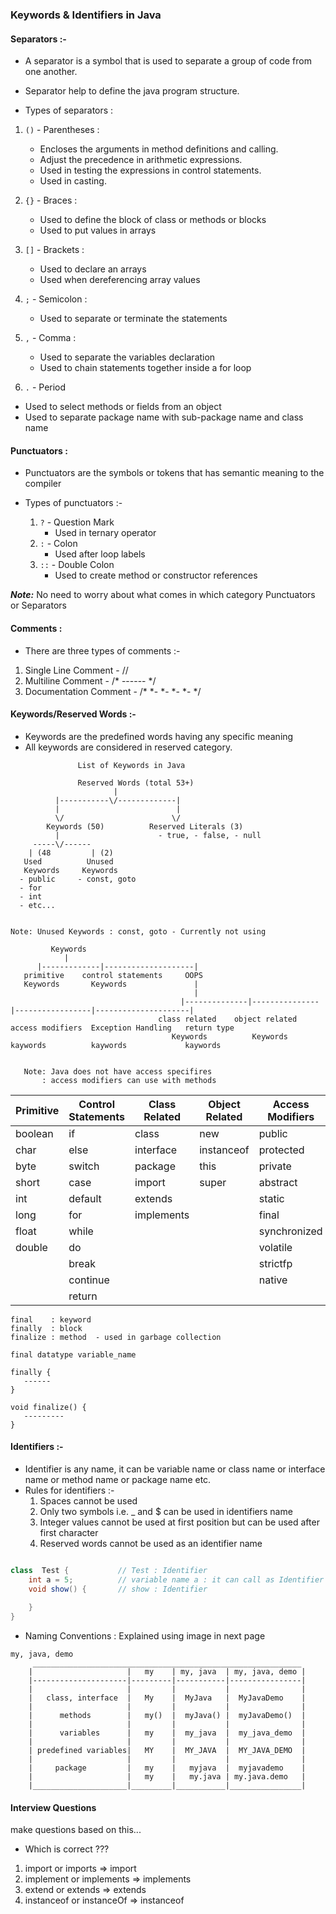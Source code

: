 ### Keywords & Identifiers in Java


#### Separators :-
- A separator is a symbol that is used to separate a group of code from one another.
- Separator help to define the java program structure.


- Types of separators :
1. `()` - Parentheses :
   - Encloses the arguments in method definitions and calling.
   - Adjust the precedence in arithmetic expressions.
   - Used in testing the expressions in control statements.
   - Used in casting.


2. `{}` - Braces :
   - Used to define the block of class or methods or blocks
   - Used to put values in arrays
   

3. `[]` - Brackets :
   - Used to declare an arrays
   - Used when dereferencing array values


4. `;` - Semicolon :
   - Used to separate or terminate the statements
   

5. `,` - Comma :
   - Used to separate the variables declaration
   - Used to chain statements together inside a for loop


6. `.` - Period
- Used to select methods or fields from an object
- Used to separate package name with sub-package name and class name


#### Punctuators :
   - Punctuators are the symbols or tokens that has semantic meaning to the compiler
   - Types of punctuators :-

     1. `?` - Question Mark
        - Used in ternary operator
     2. `:` - Colon
        - Used after loop labels
     3. `::` - Double Colon
        - Used to create method or constructor references

**_Note:_** No need to worry about what comes in which category Punctuators or Separators


#### Comments :


- There are three types of comments :-
1. Single Line Comment - //
2. Multiline Comment - /* ------ */
3. Documentation Comment - /* *- *- *- *- */
  
#### Keywords/Reserved Words :-
   - Keywords are the predefined words having any specific meaning
   - All keywords are considered in reserved category.

```
               List of Keywords in Java
               
               Reserved Words (total 53+)
                       |
          |-----------\/-------------|
          |                          |
          \/                        \/
        Keywords (50)          Reserved Literals (3)   
          |                      - true, - false, - null
     -----\/------     
    | (48         | (2)
   Used          Unused
   Keywords     Keywords
  - public     - const, goto
  - for
  - int
  - etc...  


Note: Unused Keywords : const, goto - Currently not using                   
```
```
         Keywords
            |
      |-------------|--------------------|
   primitive    control statements     OOPS
   Keywords       Keywords               | 
                                         |
                                      |--------------|---------------|-----------------|---------------------|
                                 class related    object related   access modifiers  Exception Handling   return type
                                    Keywords          Keywords       kaywords          kaywords             kaywords
       
                              
   Note: Java does not have access specifires
       : access modifiers can use with methods                           
```


| Primitive | Control Statements | Class Related | Object Related | Access Modifiers | Return Type | Exception Handling | Others |
|-----------|--------------------|---------------|----------------|------------------|-------------|--------------------|--------|
| boolean   | if                 | class         | new            | public           | void        | try                | enum   |
| char      | else               | interface     | instanceof     | protected        |             | catch              |        |
| byte      | switch             | package       | this           | private          |             | finally            |        |
| short     | case               | import        | super          | abstract         |             | throw              |        |
| int       | default            | extends       |                | static           |             | throws             |        |
| long      | for                | implements    |                | final            |             | assert             |        |
| float     | while              |               |                | synchronized     |             |                    |        |
| double    | do                 |               |                | volatile         |             |                    |        |
|           | break              |               |                | strictfp         |             |                    |        |
|           | continue           |               |                | native           |             |                    |        |
|           | return             |               |                |                  |             |                    |        |


```
final    : keyword
finally  : block
finalize : method  - used in garbage collection

final datatype variable_name

finally {
   ------
}

void finalize() {
   ---------
}
```


#### Identifiers :-
   - Identifier is any name, it can be variable name or class name or interface name or method name or package name etc.
   - Rules for identifiers :-
     1. Spaces cannot be used
     2. Only two symbols i.e. _ and $ can be used in identifiers name
     3. Integer values cannot be used at first position but can be used after first character
     4. Reserved words cannot be used as an identifier name

```java

class  Test {           // Test : Identifier
    int a = 5;          // variable name a : it can call as Identifier
    void show() {       // show : Identifier
        
    }
}
```

- Naming Conventions :
        Explained using image in next page

```
my, java, demo
     ____________________________________________________________
    |                     |   my    | my, java  | my, java, demo |
    |---------------------|---------|-----------|----------------|
    |                     |         |           |                |
    |   class, interface  |   My    |  MyJava   |  MyJavaDemo    |
    |                     |         |           |                |
    |      methods        |   my()  |  myJava() |  myJavaDemo()  |
    |                     |         |           |                |
    |      variables      |   my    |  my_java  |  my_java_demo  |
    |                     |         |           |                |
    | predefined variables|   MY    |  MY_JAVA  |  MY_JAVA_DEMO  |
    |                     |         |           |                |
    |     package         |   my    |   myjava  |  myjavademo    |
    |                     |   my    |   my.java | my.java.demo   |
    |_____________________|_________|___________|________________|

```   


#### Interview Questions  

make questions based on this...

- Which is correct ???
1. import or imports         => import
2. implement or implements   => implements
3. extend or extends         => extends
4. instanceof or instanceOf  => instanceof
